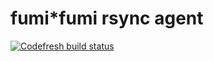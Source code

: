 # fumi\*fumi rsync agent
[![Codefresh build status]( https://g.codefresh.io/api/badges/build?repoOwner=mzp&repoName=fumifumi-rsync-agent&branch=master&pipelineName=fumifumi-rsync-agent&accountName=mzp&type=cf-1)]( https://g.codefresh.io/repositories/mzp/fumifumi-rsync-agent/builds?filter=trigger:build;branch:master;service:58ab7ead4114ed0100b3e662~fumifumi-rsync-agent)


